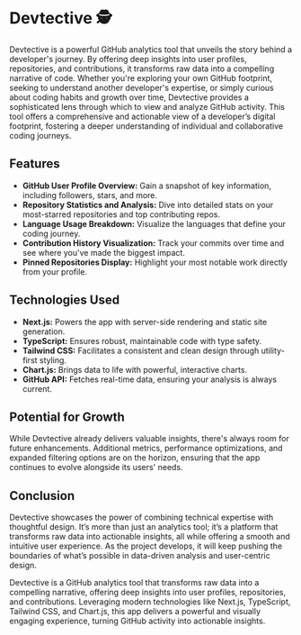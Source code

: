 # Devtective 🕵️

Devtective is a powerful GitHub analytics tool that unveils the story behind a developer's journey. By offering deep insights into user profiles, repositories, and contributions, it transforms raw data into a compelling narrative of code. Whether you're exploring your own GitHub footprint, seeking to understand another developer's expertise, or simply curious about coding habits and growth over time, Devtective provides a sophisticated lens through which to view and analyze GitHub activity. This tool offers a comprehensive and actionable view of a developer’s digital footprint, fostering a deeper understanding of individual and collaborative coding journeys.

## Features

- **GitHub User Profile Overview:** Gain a snapshot of key information, including followers, stars, and more.
- **Repository Statistics and Analysis:** Dive into detailed stats on your most-starred repositories and top contributing repos.
- **Language Usage Breakdown:** Visualize the languages that define your coding journey.
- **Contribution History Visualization:** Track your commits over time and see where you've made the biggest impact.
- **Pinned Repositories Display:** Highlight your most notable work directly from your profile.

## Technologies Used

- **Next.js:** Powers the app with server-side rendering and static site generation.
- **TypeScript:** Ensures robust, maintainable code with type safety.
- **Tailwind CSS:** Facilitates a consistent and clean design through utility-first styling.
- **Chart.js:** Brings data to life with powerful, interactive charts.
- **GitHub API:** Fetches real-time data, ensuring your analysis is always current.

## Potential for Growth

While Devtective already delivers valuable insights, there's always room for future enhancements. Additional metrics, performance optimizations, and expanded filtering options are on the horizon, ensuring that the app continues to evolve alongside its users' needs.

## Conclusion

Devtective showcases the power of combining technical expertise with thoughtful design. It’s more than just an analytics tool; it’s a platform that transforms raw data into actionable insights, all while offering a smooth and intuitive user experience. As the project develops, it will keep pushing the boundaries of what’s possible in data-driven analysis and user-centric design.

Devtective is a GitHub analytics tool that transforms raw data into a compelling narrative, offering deep insights into user profiles, repositories, and contributions. Leveraging modern technologies like Next.js, TypeScript, Tailwind CSS, and Chart.js, this app delivers a powerful and visually engaging experience, turning GitHub activity into actionable insights.
